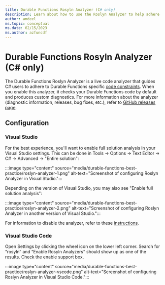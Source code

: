 ```yaml
---
title: Durable Functions Rosyln Analyzer (C# only)
description: Learn about how to use the Roslyn Analyzer to help adhere to Durable Functions specific code constraints.
author: amdeel
ms.topic: conceptual
ms.date: 02/15/2023
ms.author: azfuncdf
---
```


# Durable Functions Rosyln Analyzer (C# only)

The Durable Functions Roslyn Analyzer is a live code analyzer that guides C# users to adhere to Durable Functions specific [code constraints](./durable-functions-code-constraints.md). When you enable this analyzer, it checks your Durable Functions code by default and produces custom diagnostics. For more information about the analyzer (diagnostic information, releases, bug fixes, etc.), refer to [GitHub releases page](https://github.com/Azure/azure-functions-durable-extension/releases?q=roslyn+analyzer&expanded=true). 


## Configuration

### Visual Studio

For the best experience, you'll want to enable full solution analysis in your Visual Studio settings. This can be done in Tools -> Options -> Text Editor -> C# -> Advanced -> "Entire solution":

:::image type="content" source="media/durable-functions-best-practice/roslyn-analyzer-1.png" alt-text="Screenshot of configuring Roslyn Analyzer in Visual Studio.":::

Depending on the version of Visual Studio, you may also see "Enable full solution analysis": 

:::image type="content" source="media/durable-functions-best-practice/roslyn-analyzer-2.png" alt-text="Screenshot of configuring Roslyn Analyzer in another version of Visual Studio.":::

For information to disable the analyzer, refer to these [instructions](/visualstudio/code-quality/in-source-suppression-overview.md). 

### Visual Studio Code

Open Settings by clicking the wheel icon on the lower left corner. Search for “rosyln” and “Enable Rosyln Analyzers” should show up as one of the results. Check the enable support box.

:::image type="content" source="media/durable-functions-best-practice/roslyn-analyzer-vscode.png" alt-text="Screenshot of configuring Roslyn Analyzer in Visual Studio Code.":::
